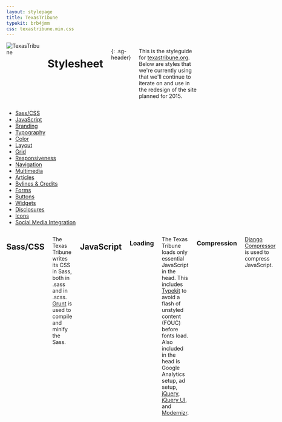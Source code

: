 ```yaml
---
layout: stylepage
title: TexasTribune
typekit: brb4jmm
css: texastribune.min.css
---
```



<!-- masthead -->
<div class="masthead sixteen columns">
  <img class="logo" src="https://s3.amazonaws.com/static.texastribune.org/common/images/logo.jpg" title="TexasTribune">

Stylesheet
==========
{: .sg-header}

This is the styleguide for [texastribune.org](http://www.texastribune.org).
Below are styles that we're currently using that we'll continue to iterate on
and use in the redesign of the site planned for 2015.

</div><!-- end masthead -->

<div class="four columns"><div id='side-nav'><!-- side nav -->

* [Sass/CSS](#sass)
* [JavaScript](#javascript)
* [Branding](#branding)
* [Typography](#typography)
* [Color](#color)
* [Layout](#layout)
* [Grid](#grid)
* [Responsiveness](#responsiveness)
* [Navigation](#navigation)
* [Multimedia](#multimedia)
* [Articles](#articles)
* [Bylines & Credits](#bylines--credits)
* [Forms](#forms)
* [Buttons](#buttons)
* [Widgets](#widgets)
* [Disclosures](#disclosures)
* [Icons](#icons)
* [Social Media Integration](#social-media-integration)

</div></div><!-- end side nav -->

<div class="twelve columns omega"><!-- main -->


Sass/CSS
--------

The Texas Tribune writes its CSS in Sass, both in .sass and in .scss. [Grunt](http://gruntjs.com/) is used to compile and minify the Sass.


JavaScript
----------

### Loading

The Texas Tribune loads only essential JavaScript in the head. This includes [Typekit](https://typekit.com/) to avoid a flash of unstyled content (FOUC) before fonts load. Also included in the head is Google Analytics setup, ad setup, [jQuery](http://jquery.com/), [jQuery UI](http://jqueryui.com/), and [Modernizr](http://modernizr.com/).

### Compression

[Django Compressor](http://django-compressor.readthedocs.org/en/latest/) is used to compress JavaScript. 

### Organization

This JavaScript is grouped by core JS, plugins, project JS, JS for ads, and JS snippets for third-party social services.

### Guidelines for Writing

JavaScript for The Texas Tribune should be written in a modular pattern. Immediately invoked function expressions (IIFE) should be used so that variables are locally scoped, and $document.ready should not be used.


Branding
--------

### Logos

Masthead logo

![The Texas Tribune](https://s3.amazonaws.com/static.texastribune.org/common/images/logo.png)

5th anniversary masthead logo

![The Texas Tribune 5th Anniversary](https://s3.amazonaws.com/static.texastribune.org/media/logos/TT-5thAnniversary-logo.png)

Bug

![The Texas Tribune](http://static.texastribune.org/favicon/texastribune.org.png)

### CTAs

Membership ribbon

![Join Us](http://static.texastribune.org/media/membership/TT-FMD14-JoinUs-btn001.png)

Typography
----------

### Typekit

The Texas Tribune has its own font kit through Typekit that supplies the fonts for the site. Typekit is loaded at the top of base.html to avoid a flash of unstyled content (FOUC) when it comes to fonts.

### Stories

Stories use Georgia, Times and serif. These fonts can be added with the `serif`
mixin.

```sass
.example-class
  +serif
```

### Headers

H1 Headers use Knockout 49 A, with fallbacks of Knockout 49 B, LeagueGothicRegular, Helvetica Neue, and sans-serif.


Color
-----

<div class="swatch three columns column">
  <div class="colorfield" style="background: #ffcc20;"></div>
  <span class="label">Tribune yellow<br/>$trib_yellow<br/>#ffcc20</span>
</div>
<div class="swatch three columns column">
  <div class="colorfield" style="background: #008990;"></div>
  <span class="label">Tribune teal<br/>$trib_teal<br/>#008990</span>
</div>
<!-- DELETEME shouldn't need a clear here -->
<div style="clear: both;"></div>


Layout
----

### Header/Roofline

The header is enclosed in the `.wrapper-r` class. Header ads are contained within a div with a `#site_roofline` id. User account welcomes are contained within a div with a `#greeting` id. The navbar, membership ad, logo, and time are contained within a header tag with an id of `#site_header`.

### Main Content

The main site content is contained within a div with an id of `#site_content`. Within that div, main content is contained in a div with a `.main_column` class.

### Footer

The footer, like the header, is enclosed in a div with the `.wrapper-r` class. Inside of this div is a `footer` tag with an id of `#footer`. The footer element contains a dl with an id of #staff_writers that lists staff writers.


Grid
----

The site uses its own twelve-column grid system. Below is an example of the
code used to create a twelve-column row.

```html
<div class="grid">
  <div class="cell w-12">
    insert elements here
  </div>
</div>
```
Below is an example of the code used to create a row composed of two six-column
halves.

```html
<div class="grid">
  <div class="cell w-6">
    insert left elements
  </div>
  <div class="cell w-6">
    insert right elements
  </div>
</div>
```

This grid can be divided up into any number of columns as long as they add up
to twelve. On mobile devices, each div with the class of `cell` becomes its own
row.


Responsiveness
----

The Texas Tribune uses two defined breakpoints, a max-width of 799px (medium) and a max-width of 520px (mobile). These are set up in the breakpoint mixin.

Sass for mobile and medium breakpoints:

```sass
.foo
  +breakpoint(mobile)

.bar
  +breakpoint(medium)
```

In addition, styles based on custom points are used throughout where needed for a design to look best at all sizes. A body class of `.responsive` should be added for responsiveness. This gives elements with the `.content-wrapper` class a width of 100% and max-width of the page width.


Navigation
----------

There are separate navbars for desktop and mobile. Updates to the desktop nav should also be reflected in the mobile menu. Both the desktop nav and mobile menu use the `.dropdown-toggle` class. Some JavaScript powers the dropdown nav, as well, and this can be found in megamini.js.


Multimedia
------

### Images

##### Image Sizes

There are nine non-cropped image sizes, and there are nine cropped sizes. Image sizes are indicated using media_size in html templates.

##### Image Hosting

Images are hosted on Amazon Web Services.

### Videos

Videos can be included from Youtube, Vimeo, and Livestream. [FitVids.js](http://fitvidsjs.com/), a jQuery plugin for fluid width video embeds, is used to ensure that videos maintain their aspect ratio at all screen sizes. To trigger fitvids, the video must be set up with a div with a class of `.video` that contains a div with a class of `.youtube`, `.vimeo`, or `.livestream` to signal that the element is indeed a video.

```html
<div class="media">
  <div id="video_container">
    <div class="video">
      <div class="youtube/vimeo/livestream">
      </div>
    </div>
  </div>
</div>
```

##### Livestream

For livestreams, [Livestream](http://new.livestream.com/) is used.

### Audio

TribCast and other audio files are Amazon-hosted Shockwave Flash files.


Articles
----

There are several ways to indicate that an element is part of an article. It can be placed inside the article tag, given the `.article` class, given the `.prose` class, or given the `.mceContentBody` class. Scoping an article within `#site_content` can also help avoid selecting any additional page elements.


Bylines & Credits
-----------------

### Bylines for Stories

Bylines are styled with an unordered list with the classes `.meta` and `.separator`. The byline is inside of an li with the class `byline`. If available, the author's name should link to her or his staff page.

```html
<ul class="meta separator">
  <li class="byline">
    by <a href="/about/staff/first-last/">First Last</a>
  </li>
</ul>
```

### Credits for Images

Image credits are styled with a `cite` inside of a div with the class `.photo_links`. Wording is: photo by: First Last.

```html
<div class="photo_links">
  <cite>photo by First Last</cite>
</div>
```


Forms
-----

### Pretty Forms

Many forms throughout the site are styled with the `.pretty` class. Within these pretty forms, there are further subclasses of form, including `.errorlist`, `.required_field`, `.alert`, and `.help_text`.


Buttons
-------

These buttons are used throughout the site.

### Button Neue

Button neue is used in newsletter signup widgets; account login, register, and signup forms; newsletter archive pages; district brackets; and the event RSVP form.

Button neue can be a few different colors. There's the default with $trib_yellow_bg.

<input class="btn_neue" type="submit" value="Submit">

A class of `.teal` makes it $trib_teal with #fff font color. 

<input class="btn_neue teal" type="submit" value="Submit">

A class of `.gray` makes it #d7d7d7 with #aeaeae font color. 

<input class="btn_neue gray" type="submit" value="Submit">

A class of `.dark` makes it #555555 with #222222 font color.

<input class="btn_neue dark" type="submit" value="Submit">

```html
<input class="btn_neue" type="submit" value="Submit">
```


### Yellow Button

This button is used in comments, account information, and contact info.

<input type="submit" value="Submit" class="btn_yellow">

```html
<input type="submit" value="Submit" class="btn_yellow">
```


### Info Button

This button is used to link to more information throughout the site. By
default, this button is Tribune yellow. On hover, the button lightens by
10%.

<div>
  <a class="btn_info">Button</a>
</div>

```html
<div>
  <a class="btn_info">Button</a>
</div>
```

Widgets
----

Styles for widgets are included in the _widgets.sass partial.

### Featurebox

Featurebox is used for wire widgets around the site, including TribWire and TweetWire, and is often included in the right rail. For featurebox styles, use class `.featurebox`. Within the featurebox, there's a header with class `.featurebox-header`, main content with class `.featurebox-content`, and a footer with class `.featurebox-footer`. The footer often includes an adunit and a link to view more.

```html
<aside class="featurebox">
  <header class="featurebox-header">
    <h1>Header</h1>
  </header>
  <div class="featurebox-content">
  </div>
  <footer class="featurebox-footer">
    <div class="ad adunit"></div>
    <a href="#">View All</a>
  </footer>
</aside>
```


### The Most

The Most also uses featurebox styles, with the addition of tabs. The Most has three tabs: Shared, Viewed, and Commented. It's included on the homepage and in the right rail around the site. Add the id `#the_most` and tabs classes to a featurebox for The Most.

```html
<aside id="the_most" class="featurebox">
  <header class="featurebox-header">
    <h1>Header</h1>
  </header>
  <div class="featurebox-content tabs ui-tabs ui-widget ui-widget-content ui-corner-all">
    <div id="most_shared" class="ui-tabs-panel ui-widget-content ui-corner-bottom"></div>
    <div id="most_viewed" class="ui-tabs-panel ui-widget-content ui-corner-bottom"></div>
    <div id="most_commented" class="ui-tabs-panel ui-widget-content ui-corner-bottom"></div>
  </div>
  <footer class="featurebox-footer">
    <div class="ad adunit"></div>
    <a href="#">View All</a>
  </footer>
</aside>
```


### Trib newsletter signup

The Trib newsletter signup widget is included at the top of the right rail around the site on pages that inherit from the two-column layout. The widget includes a CTA for people to sign up for The Brief. The class `.trib_newsletter` gives the signup its styles.

```html
<section class="trib_newsletter">
  <form>
    <header><h2>Sign Up for The Brief</h2></header>
    <p>Our daily news summary</p>
  </form>
</section>
```

Disclosures
----

Disclosures are found at the bottom of stories and are styled as paragraphs with a class of `.disclosure`.

```html
<p class="disclosure">
</p>
```


Icons
-----

### Social Media

Font Awesome is used for icons throughout the site. Generally, social media links should include "target=_blank" so that they open in a new tab.

```html
<a class="social" href="#" target="_blank">
  <i class="icon-[whatever]"></i>
</a>
```

Social Media Integration
----

### Facebook

Facebook comments are pulled in and included in articles' comments sections.

### Twitter

Widgets displaying tweets on the site should all use the widget from Twitter. There are a number of customization options that can be made to the widget to fit The Texas Tribune brand and a particular page's needs, including link colors, tweet limits, and more.

Html setup:

```html
<a class="twitter-timeline" href="https://twitter.com/[profile]" data-widget-id="[provided by Twitter]" data-screen-name="[profile]">Tweets</a>
```

Javascript snippet:

```javascript
<script>!function(d,s,id){var js,fjs=d.getElementsByTagName(s)[0],p=/^http:/.test(d.location)?'http':'https';if(!d.getElementById(id)){js=d.createElement(s);js.id=id;js.src=p+"://platform.twitter.com/widgets.js";fjs.parentNode.insertBefore(js,fjs);}}(document,"script","twitter-wjs");</script>
```
<!-- DELETEME add this space another way -->
<div style="height: 100px;"></div>


</div><!-- end main -->
